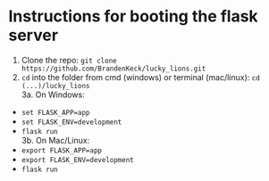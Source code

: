 # Instructions for booting the flask server  
1. Clone the repo: ``git clone https://github.com/BrandenKeck/lucky_lions.git``  
2. ``cd`` into the folder from cmd (windows) or terminal (mac/linux): ``cd (...)/lucky_lions``  
3a. On Windows:  
 - ``set FLASK_APP=app``  
 - ``set FLASK_ENV=development``  
 - ``flask run``  
3b. On Mac/Linux:  
 - ``export FLASK_APP=app``  
 - ``export FLASK_ENV=development``  
 - ``flask run``  
  

